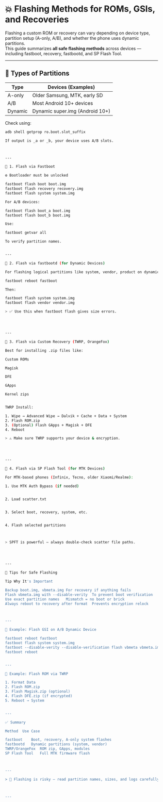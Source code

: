 # 💥 Flashing Methods for ROMs, GSIs, and Recoveries

Flashing a custom ROM or recovery can vary depending on device type, partition setup (A-only, A/B), and whether the phone uses dynamic partitions.  
This guide summarizes **all safe flashing methods** across devices — including fastboot, recovery, fastbootd, and SP Flash Tool.

---

## 📲 Types of Partitions

| Type     | Devices (Examples)             |
|----------|--------------------------------|
| A-only   | Older Samsung, MTK, early SD   |
| A/B      | Most Android 10+ devices       |
| Dynamic  | Dynamic super.img (Android 10+)|

Check using:
```bash
adb shell getprop ro.boot.slot_suffix

If output is _a or _b, your device uses A/B slots.



---

🔧 1. Flash via Fastboot

⚙️ Bootloader must be unlocked

fastboot flash boot boot.img
fastboot flash recovery recovery.img
fastboot flash system system.img

For A/B devices:

fastboot flash boot_a boot.img
fastboot flash boot_b boot.img

Use:

fastboot getvar all

To verify partition names.


---

🔧 2. Flash via fastbootd (for Dynamic Devices)

For flashing logical partitions like system, vendor, product on dynamic partition devices:

fastboot reboot fastboot

Then:

fastboot flash system system.img
fastboot flash vendor vendor.img

> ✅ Use this when fastboot flash gives size errors.




---

🔧 3. Flash via Custom Recovery (TWRP, OrangeFox)

Best for installing .zip files like:

Custom ROMs

Magisk

DFE

GApps

Kernel zips


TWRP Install:

1. Wipe → Advanced Wipe → Dalvik + Cache + Data + System
2. Flash ROM.zip
3. (Optional) Flash GApps + Magisk + DFE
4. Reboot

> ⚠️ Make sure TWRP supports your device & encryption.




---

🔧 4. Flash via SP Flash Tool (for MTK Devices)

For MTK-based phones (Infinix, Tecno, older Xiaomi/Realme):

1. Use MTK Auth Bypass (if needed)


2. Load scatter.txt


3. Select boot, recovery, system, etc.


4. Flash selected partitions



> SPFT is powerful — always double-check scatter file paths.




---

🧠 Tips for Safe Flashing

Tip	Why It's Important

Backup boot.img, vbmeta.img	For recovery if anything fails
Flash vbmeta.img with --disable-verity	To prevent boot verification
Use exact partition names	Mismatch = no boot or brick
Always reboot to recovery after format	Prevents encryption relock



---

📄 Example: Flash GSI on A/B Dynamic Device

fastboot reboot fastboot
fastboot flash system system.img
fastboot --disable-verity --disable-verification flash vbmeta vbmeta.img
fastboot reboot


---

📄 Example: Flash ROM via TWRP

1. Format Data
2. Flash ROM.zip
3. Flash Magisk.zip (optional)
4. Flash DFE.zip (if encrypted)
5. Reboot → System


---

✅ Summary

Method	Use Case

fastboot	Boot, recovery, A-only system flashes
fastbootd	Dynamic partitions (system, vendor)
TWRP/OrangeFox	ROM zip, GApps, modules
SP Flash Tool	Full MTK firmware flash



---

> 🧪 Flashing is risky — read partition names, sizes, and logs carefully. Always backup your boot, vbmeta, and dtbo before testing ROMs.



---
